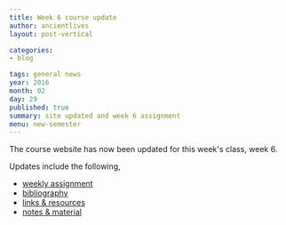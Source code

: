 ```yaml
---
title: Week 6 course update
author: ancientlives
layout: post-vertical

categories:
- blog

tags: general news
year: 2016
month: 02
day: 29
published: true
summary: site updated and week 6 assignment
menu: new-semester
---
```


The course website has now been updated for this week's class, week 6.

Updates include the following,

* [weekly assignment](/weekly_assignment)
* [bibliography](/bibliography)
* [links & resources](/links)
* [notes & material](/notes)
